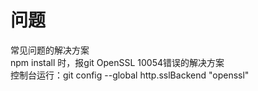 # 问题
常见问题的解决方案<br />
npm install 时，报git OpenSSL 10054错误的解决方案<br />
控制台运行：git config --global http.sslBackend "openssl"<br />
